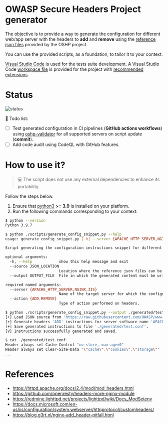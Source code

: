 # OWASP Secure Headers Project generator

The objective is to provide a way to generate the configuration for different web/app server with the headers to **add** and **remove** using the [reference json files](https://github.com/OWASP/www-project-secure-headers/tree/master/ci) provided by the OSHP project.

You can use the provided scripts, as a foundation, to tailor it to your context.

[Visual Studio Code](https://code.visualstudio.com/) is used for the tests suite development. A Visual Studio Code [workspace file](project.code-workspace) is provided for the project with [recommended extensions](.vscode/extensions.json).

# Status

![status](https://img.shields.io/badge/status-Under%20Active%20Development-informational?style=for-the-badge&logo=python)

📑 Todo list:

- [ ] Test generated configuration in CI pipelines (**GitHub actions workflows**) using [oshp-validator](https://github.com/oshp/oshp-validator) for all supported servers on script update (**commit**).
- [ ] Add code audit using CodeQL with GitHub features.

# How to use it?

> 💻 The script does not use any external dependencies to enhance its portability.

Follow the steps below.

1. Ensure that [python3](https://www.python.org/downloads/) **>= 3.9** is installed on your platform.
2. Run the following commands corresponding to your context:

```bash
$ python --version
Python 3.9.7

$ python ./scripts/generate_config_snippet.py --help
usage: generate_config_snippet.py [-h] --server {APACHE_HTTP_SERVER,NGINX,IIS} --action {ADD,REMOVE} [--source JSON_LOCATION] [--output OUTPUT_FILE]

Script generating the configuration instructions snippet for different web/app server with the headers to ADD and REMOVE using the reference json files provided by the OSHP project

optional arguments:
  -h, --help            show this help message and exit
  --source JSON_LOCATION
                        Location where the reference json files can be found (default to GitHub OSHP OWASP repository).
  --output OUTPUT_FILE  File in which the generated content must be written (default to file 'snippet.conf' in current execution folder).

required named arguments:
  --server {APACHE_HTTP_SERVER,NGINX,IIS}
                        Name of the target server for which the configuration instructions snippet must be generated.
  --action {ADD,REMOVE}
                        Type of action performed on headers.

$ python ./scripts/generate_config_snippet.py --output ./generated/test.conf --server APACHE_HTTP_SERVER --action ADD
[+] Load JSON source from 'https://raw.githubusercontent.com/OWASP/www-project-secure-headers/master/ci'.
[+] Generate headers 'ADD' instructions for server software name 'APACHE_HTTP_SERVER'.
[+] Save generated instructions to file './generated/test.conf'.
[V] Instructions successfully generated and saved.

$ cat ./generated/test.conf
Header always set Cache-Control "no-store, max-age=0"
Header always set Clear-Site-Data "\"cache\",\"cookies\",\"storage\""
...
```

# References

- <https://httpd.apache.org/docs/2.4/mod/mod_headers.html>
- <https://github.com/openresty/headers-more-nginx-module>
- <https://redmine.lighttpd.net/projects/lighttpd/wiki/Docs_ModSetenv>
- <https://docs.microsoft.com/en-us/iis/configuration/system.webserver/httpprotocol/customheaders/>
- <https://blog.g3rt.nl/nginx-add_header-pitfall.html>
